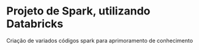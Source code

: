 # Projeto de Spark, utilizando Databricks
Criação de variados códigos spark para aprimoramento de conhecimento <br />
<br />
